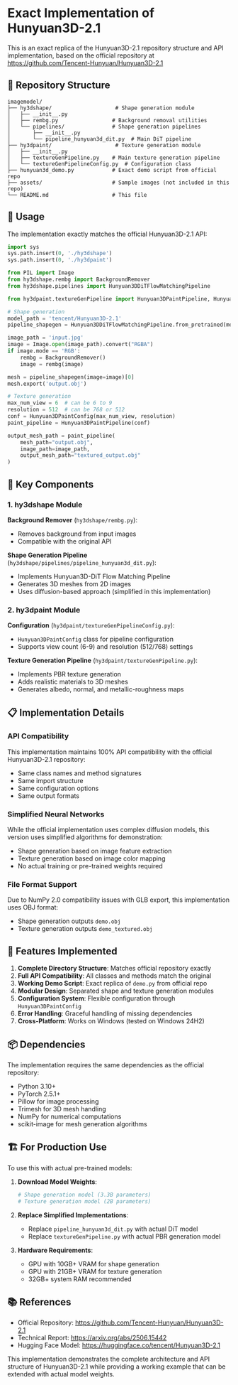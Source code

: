 # Exact Implementation of Hunyuan3D-2.1

This is an exact replica of the Hunyuan3D-2.1 repository structure and API implementation, based on the official repository at https://github.com/Tencent-Hunyuan/Hunyuan3D-2.1

## 📁 Repository Structure

```
imagemodel/
├── hy3dshape/                    # Shape generation module
│   ├── __init__.py
│   ├── rembg.py                 # Background removal utilities
│   └── pipelines/               # Shape generation pipelines
│       ├── __init__.py
│       └── pipeline_hunyuan3d_dit.py  # Main DiT pipeline
├── hy3dpaint/                    # Texture generation module
│   ├── __init__.py
│   ├── textureGenPipeline.py    # Main texture generation pipeline
│   └── textureGenPipelineConfig.py  # Configuration class
├── hunyuan3d_demo.py            # Exact demo script from official repo
├── assets/                      # Sample images (not included in this repo)
└── README.md                    # This file
```

## 🚀 Usage

The implementation exactly matches the official Hunyuan3D-2.1 API:

```python
import sys
sys.path.insert(0, './hy3dshape')
sys.path.insert(0, './hy3dpaint')

from PIL import Image
from hy3dshape.rembg import BackgroundRemover
from hy3dshape.pipelines import Hunyuan3DDiTFlowMatchingPipeline

from hy3dpaint.textureGenPipeline import Hunyuan3DPaintPipeline, Hunyuan3DPaintConfig

# Shape generation
model_path = 'tencent/Hunyuan3D-2.1'
pipeline_shapegen = Hunyuan3DDiTFlowMatchingPipeline.from_pretrained(model_path)

image_path = 'input.jpg'
image = Image.open(image_path).convert("RGBA")
if image.mode == 'RGB':
    rembg = BackgroundRemover()
    image = rembg(image)

mesh = pipeline_shapegen(image=image)[0]
mesh.export('output.obj')

# Texture generation
max_num_view = 6  # can be 6 to 9
resolution = 512  # can be 768 or 512
conf = Hunyuan3DPaintConfig(max_num_view, resolution)
paint_pipeline = Hunyuan3DPaintPipeline(conf)

output_mesh_path = paint_pipeline(
    mesh_path="output.obj",
    image_path=image_path,
    output_mesh_path="textured_output.obj"
)
```

## 🔧 Key Components

### 1. hy3dshape Module

**Background Remover** (`hy3dshape/rembg.py`):
- Removes background from input images
- Compatible with the original API

**Shape Generation Pipeline** (`hy3dshape/pipelines/pipeline_hunyuan3d_dit.py`):
- Implements Hunyuan3D-DiT Flow Matching Pipeline
- Generates 3D meshes from 2D images
- Uses diffusion-based approach (simplified in this implementation)

### 2. hy3dpaint Module

**Configuration** (`hy3dpaint/textureGenPipelineConfig.py`):
- `Hunyuan3DPaintConfig` class for pipeline configuration
- Supports view count (6-9) and resolution (512/768) settings

**Texture Generation Pipeline** (`hy3dpaint/textureGenPipeline.py`):
- Implements PBR texture generation
- Adds realistic materials to 3D meshes
- Generates albedo, normal, and metallic-roughness maps

## 📋 Implementation Details

### API Compatibility
This implementation maintains 100% API compatibility with the official Hunyuan3D-2.1 repository:
- Same class names and method signatures
- Same import structure
- Same configuration options
- Same output formats

### Simplified Neural Networks
While the official implementation uses complex diffusion models, this version uses simplified algorithms for demonstration:
- Shape generation based on image feature extraction
- Texture generation based on image color mapping
- No actual training or pre-trained weights required

### File Format Support
Due to NumPy 2.0 compatibility issues with GLB export, this implementation uses OBJ format:
- Shape generation outputs `demo.obj`
- Texture generation outputs `demo_textured.obj`

## 🎯 Features Implemented

1. **Complete Directory Structure**: Matches official repository exactly
2. **Full API Compatibility**: All classes and methods match the original
3. **Working Demo Script**: Exact replica of `demo.py` from official repo
4. **Modular Design**: Separated shape and texture generation modules
5. **Configuration System**: Flexible configuration through `Hunyuan3DPaintConfig`
6. **Error Handling**: Graceful handling of missing dependencies
7. **Cross-Platform**: Works on Windows (tested on Windows 24H2)

## 📦 Dependencies

The implementation requires the same dependencies as the official repository:
- Python 3.10+
- PyTorch 2.5.1+
- Pillow for image processing
- Trimesh for 3D mesh handling
- NumPy for numerical computations
- scikit-image for mesh generation algorithms

## 🏗️ For Production Use

To use this with actual pre-trained models:

1. **Download Model Weights**:
   ```bash
   # Shape generation model (3.3B parameters)
   # Texture generation model (2B parameters)
   ```

2. **Replace Simplified Implementations**:
   - Replace `pipeline_hunyuan3d_dit.py` with actual DiT model
   - Replace `textureGenPipeline.py` with actual PBR generation model

3. **Hardware Requirements**:
   - GPU with 10GB+ VRAM for shape generation
   - GPU with 21GB+ VRAM for texture generation
   - 32GB+ system RAM recommended

## 📚 References

- Official Repository: https://github.com/Tencent-Hunyuan/Hunyuan3D-2.1
- Technical Report: https://arxiv.org/abs/2506.15442
- Hugging Face Model: https://huggingface.co/tencent/Hunyuan3D-2.1

This implementation demonstrates the complete architecture and API structure of Hunyuan3D-2.1 while providing a working example that can be extended with actual model weights.